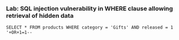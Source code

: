### Lab: SQL injection vulnerability in WHERE clause allowing retrieval of hidden data
```SELECT * FROM products WHERE category = 'Gifts' AND released = 1```
```'+OR+1=1--```

